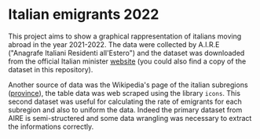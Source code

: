 # Italian emigrants 2022

This project aims to show a graphical rappresentation of italians moving abroad in the year 2021-2022. 
The data were collected by A.I.R.E ("Anagrafe Italiani Residenti all'Estero") and the dataset was downloaded from the official Italian minister [website](http://ucs.interno.gov.it/ucs/contenuti/Anagrafe_degli_italiani_residenti_all_estero_a.i.r.e._int_00041-8067961.htm) (you could also find a copy of the dataset in this repository).

Another source of data was the Wikipedia's page of the italian subregions ([province](https://it.wikipedia.org/wiki/Province_d%27Italia)), the table data was web scraped using the library `icons`. This second dataset was useful for calculating the rate of emigrants for each subregion and also to uniform the data. Indeed the primary dataset from AIRE is semi-structered and some data wrangling was necessary to extract the informations correctly. 














